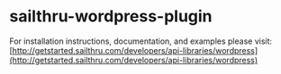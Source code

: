 sailthru-wordpress-plugin
=========================

For installation instructions, documentation, and examples please visit:
[http://getstarted.sailthru.com/developers/api-libraries/wordpress](http://getstarted.sailthru.com/developers/api-libraries/wordpress)